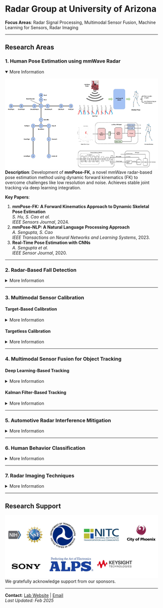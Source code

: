 # Radar Group at University of Arizona

**Focus Areas**: Radar Signal Processing, Multimodal Sensor Fusion, Machine
Learning for Sensors, Radar Imaging

---

## Research Areas

### 1. Human Pose Estimation using mmWave Radar

<details open>

<summary>More Information</summary>

<img src="images/f5.jpg" alt="Pose Estimation" height="300px" style="float: left; margin-right: 20px;"/>

**Description**: Development of **mmPose-FK**, a novel mmWave radar-based pose
estimation method using dynamic forward kinematics (FK) to overcome challenges
like low resolution and noise. Achieves stable joint tracking via deep learning
integration.

**Key Papers**:

1. **mmPose-FK: A Forward Kinematics Approach to Dynamic Skeletal Pose
   Estimation**  
   _S. Hu, S. Cao et al._  
   _IEEE Sensors Journal_, 2024.
2. **mmPose-NLP: A Natural Language Processing Approach**  
   _A. Sengupta, S. Cao_  
   _IEEE Transactions on Neural Networks and Learning Systems_, 2023.
3. **Real-Time Pose Estimation with CNNs**  
   _A. Sengupta et al._  
   _IEEE Sensor Journal_, 2020.

</details>

---

### 2. Radar-Based Fall Detection

<details>

<summary>More Information</summary>

<img src="images/f4.jpg" alt="Fall Detection" height="300px" style="float: right; margin-left: 20px;"/>

**Description**: A privacy-preserving system using mmWave radar and deep
learning (CNNs, RNNs) to detect falls in real time. Addresses challenges like
obstructions and data scarcity.

**Key Papers**:

1. **Radar-Based Fall Detection: A Survey**  
   _S. Hu, S. Cao et al._  
   _IEEE Robotics and Automation Magazine_, 2024.
2. **mmFall: Fall Detection Using Hybrid Variational RNN AutoEncoder**  
   _F. Jin et al._  
   _IEEE Transactions on Automation Science and Engineering_, 2020.

</details>

---

### 3. Multimodal Sensor Calibration

#### Target-Based Calibration

<details>

<summary>More Information</summary>

<img src="images/f6.jpg" alt="Target-Based Calibration" height="300px" style="float: right; margin-left: 10px;"/>

**Description**: Flexible extrinsic calibration of 3D radar and camera using a
single corner reflector. Solves PnP with RANSAC and LM optimization.

**Key Paper**:

-   **3D Radar-Camera Co-Calibration**  
    _L. Cheng et al._  
    _IEEE Radar Conference_, 2023.

<div style="clear: both;"></div>

</details>

#### Targetless Calibration

<details>

<summary>More Information</summary>

<img src="images/f7.jpg" alt="Targetless Calibration" height="400px" style="float: left; margin-right: 20px;"/>

**Description**: Online calibration via deep learning to extract common features
from radar (Range-Doppler-Angle) and camera data.

Specifically, the extracted common feature serves as an example to demonstrate
an online targetless calibration method between the radar and camera systems.
The estimation of the extrinsic transformation matrix is achieved through this
feature-based approach. To enhance the accuracy and robustness of the
calibration, we apply the RANSAC and Levenberg-Marquardt (LM) nonlinear
optimization algorithm for deriving the matrix. Additionally, we incorporate
adaptive variance measures to ensure efficiency during the optimization process.

**Key Paper**:

-   **Online Targetless Calibration Using Common Features**  
    _L. Cheng, S. Cao_  
    _IEEE National Aerospace and Electronics Conference_, 2023.

</details>


---

### 4. Multimodal Sensor Fusion for Object Tracking

#### Deep Learning-Based Tracking

<details>

<summary>More Information</summary>
    
<img src="images/f10.jpg" alt="Tracking with DL"/>

**Description**: Fusion of radar and camera data using Bi-directional LSTM and
tri-output mechanisms for robust tracking.

**Key Paper**:

-   **Robust Multi-Object Tracking via Radar-Camera Fusion**  
    _L. Cheng et al._  
    _IEEE Transactions on Intelligent Transportation Systems_, 2024.

</details>

#### Kalman Filter-Based Tracking

<details>

<summary>More Information</summary>

<img src="images/f9.jpg" alt="Kalman Filter Tracking" />

**Description**: Decision-level fusion with tri-Kalman filters for localization
accuracy and robustness.

**Key Paper**:

-   **Robust Tracking Using Radar-Camera Fusion**  
    _A. Sengupta et al._  
    _IEEE Sensors Letters_, 2022.

</details>

---

### 5. Automotive Radar Interference Mitigation

<details>

<summary>More Information</summary>

![Interference Mitigation](images/f3.jpg)  
**Description**: Adaptive noise canceller for FMCW radar to improve SIR and
reduce ghost targets.

**Key Paper**:

-   **Interference Mitigation Using Adaptive Noise Canceller**  
    _F. Jin, S. Cao_  
    _IEEE Transactions on Vehicular Technology_, 2019.

</details>

---

### 6. Human Behavior Classification

<details>

<summary>More Information</summary>

![Behavior Classification](images/f2.jpg)  
**Description**: Real-time multi-patient behavior detection using mmWave radar
and CNNs.

**Key Papers**:

1. **Real-Time Behavior Detection**  
   _R. Zhang, S. Cao_  
   _IEEE Sensors Letters_, 2019.
2. **Multi-Patient Detection in Real-Time**  
   _F. Jin et al._  
   _IEEE Radar Conference_, 2019.

**Application**:

-   [SeVA Technology Demo](https://www.sevatec-llc.com/wp-content/uploads/2019/04/SeVA-Scenario-1-Patient-Waiving-Hand-for-Help.mp4)

</details>

---

### 7. Radar Imaging Techniques

<details>

<summary>More Information</summary>

![Radar Imaging](images/f1.jpg)  
**Description**: Portable 3D imaging using inverse Radon transform on mmWave
radar data.

**Key Papers**:

1. **Compressed Sensing for 3D Imaging**  
   _R. Zhang, S. Cao_  
   _IEEE Radar Conference_, 2017.
2. **Portable mmWave 3D Imaging**  
   _R. Zhang, S. Cao_  
   _IEEE Radar Conference_, 2017.

</details>

---

## Research Support

![Sponsors](images/integrate_2024_05.png)  
We gratefully acknowledge support from our sponsors.

---

**Contact**: [Lab Website](https://www2.engr.arizona.edu/~caos/index.html) |
[Email](mailto:caos@arizona.edu)  
_Last Updated: Feb 2025_
